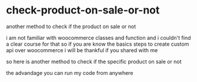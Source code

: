 # check-product-on-sale-or-not
another method to check if the product on sale or not 


i am not familiar with woocommerce classes and function and i couldn't find a clear course for that
so if you are know the basics steps to create custom api over woocommerce i  will be thankful if you shared with me 

so here is another method to check if the specific product on sale or not 

the advandage you can run my code from anywhere 
